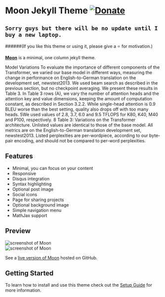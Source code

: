 # Moon Jekyll Theme [![Donate](https://img.shields.io/badge/paypal-donate-blue.svg)](https://www.paypal.me/taylantatli/0usd)  
   
## `Sorry guys but there will be no update until I buy a new laptop.`
    
######(If you like this theme or using it, please give a :star: for motivation.)

**[Moon](https://taylantatli.github.io/Moon)** is a minimal, one column jekyll theme.



Model Variations
To evaluate the importance of different components of the Transformer, we varied our base model
in different ways, measuring the change in performance on English-to-German translation on the
development set, newstest2013. We used beam search as described in the previous section, but no
checkpoint averaging. We present these results in Table 3.
In Table 3 rows (A), we vary the number of attention heads and the attention key and value dimensions,
keeping the amount of computation constant, as described in Section 3.2.2. While single-head
attention is 0.9 BLEU worse than the best setting, quality also drops off with too many heads.
5We used values of 2.8, 3.7, 6.0 and 9.5 TFLOPS for K80, K40, M40 and P100, respectively.
8
Table 3: Variations on the Transformer architecture. Unlisted values are identical to those of the base
model. All metrics are on the English-to-German translation development set, newstest2013. Listed
perplexities are per-wordpiece, according to our byte-pair encoding, and should not be compared to
per-word perplexities.

## Features 
* Minimal, you can focus on your content 
* Responsive  
* Disqus integration
* Syntax highlighting
* Optional post image
* Social icons
* Page for sharing projects
* Optional background image
* Simple navigation menu
* MathJax support 
 
## Preview

![screenshot of Moon](https://cloud.githubusercontent.com/assets/754514/14509720/61c61058-01d6-11e6-93ab-0918515ecd56.png)    
![screenshot of Moon](https://cloud.githubusercontent.com/assets/754514/14509716/61ac6c8e-01d6-11e6-879f-8308883de790.png)

See a [live version of Moon](https://taylantatli.github.io/Moon) hosted on GitHub.

## Getting Started

To learn how to install and use this theme check out the [Setup Guide](https://taylantatli.github.io/Moon/moon-theme/) for more information.
